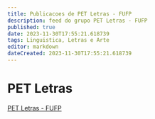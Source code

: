 ```yaml
---
title: Publicacoes de PET Letras - FUFP
description: feed do grupo PET Letras - FUFP
published: true
date: 2023-11-30T17:55:21.618739
tags: Linguistica, Letras e Arte
editor: markdown
dateCreated: 2023-11-30T17:55:21.618739
---
```


# PET Letras
[PET Letras - FUFP](/grupo/14PETLetrasFUFP.md)